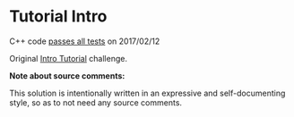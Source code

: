 Tutorial Intro
==============

C++ code [passes all tests](https://www.hackerrank.com/challenges/insertionsort2) on 2017/02/12

Original [Intro Tutorial](https://www.hackerrank.com/challenges/insertionsort2) challenge.


**Note about source comments:**

This solution is intentionally written in an expressive and self-documenting style, so as to not need
any source comments.

